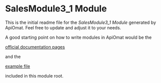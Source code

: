 # SalesModule3_1 Module

This is the initial readme file for the *SalesModule3_1 Module* generated by ApiOmat. 
Feel free to update and adjust it to your needs.

A good starting point on how to write modules in ApiOmat would be the 

[official documentation pages](https://docs.apiomat.com/32/Create-your-own.html) 

and the

[example file](snippets.md)

included in this module root.
